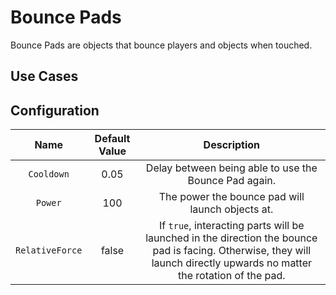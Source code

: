 # Bounce Pads

Bounce Pads are objects that bounce players and objects when touched.

## Use Cases

## Configuration
| Name | Default Value | Description
|:-----:|:-----:|:-----:
| `Cooldown` | 0.05 | Delay between being able to use the Bounce Pad again.
| `Power` | 100 | The power the bounce pad will launch objects at.
| `RelativeForce` | false | If `true`, interacting parts will be launched in the direction the bounce pad is facing. Otherwise, they will launch directly upwards no matter the rotation of the pad.